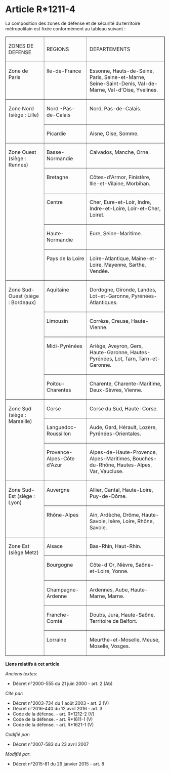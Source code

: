 # Article R*1211-4

La composition des zones de défense et de sécurité du territoire métropolitain est fixée conformément au tableau suivant :

<table cellspacing="0" align="center" cellpadding="0" width="718" border="1">
  <thead>
    <tr>
      <td width="151">

ZONES DE DEFENSE

</td>
      <td width="151">

REGIONS

</td>
      <td width="416">

DEPARTEMENTS

</td>
    </tr>
  </thead>
  <tbody>
    <tr>
      <td valign="top" width="151">

Zone de Paris

</td>
      <td width="151" valign="top">

Ile-de-France

</td>
      <td width="416" valign="top">

Essonne, Hauts-de-Seine, Paris, Seine-et-Marne, Seine-Saint-Denis, Val-de-Marne, Val-d'Oise, Yvelines. 

</td>
    </tr>
    <tr>
      <td valign="top" width="151" rowspan="2">

Zone Nord (siège : Lille)

</td>
      <td valign="top" width="151">

Nord -Pas-de-Calais

</td>
      <td width="416" valign="top">

Nord, Pas-de-Calais.

</td>
    </tr>
    <tr>
      <td valign="top" width="151">

Picardie

</td>
      <td valign="top" width="416">

Aisne, Oise, Somme.

</td>
    </tr>
    <tr>
      <td valign="top" width="151" rowspan="5">

Zone Ouest (siège : Rennes)

</td>
      <td valign="top" width="151">

Basse-Normandie

</td>
      <td valign="top" width="416">

Calvados, Manche, Orne.

</td>
    </tr>
    <tr>
      <td width="151" valign="top">

Bretagne

</td>
      <td width="416" valign="top">

Côtes-d'Armor, Finistère, Ille-et-Vilaine, Morbihan.

</td>
    </tr>
    <tr>
      <td valign="top" width="151">

Centre

</td>
      <td valign="top" width="416">

Cher, Eure-et-Loir, Indre, Indre-et-Loire, Loir-et-Cher, Loiret.

</td>
    </tr>
    <tr>
      <td valign="top" width="151">

Haute-Normandie

</td>
      <td valign="top" width="416">

Eure, Seine-Maritime.

</td>
    </tr>
    <tr>
      <td width="151" valign="top">

Pays de la Loire

</td>
      <td width="416" valign="top">

Loire-Atlantique, Maine-et-Loire, Mayenne, Sarthe, Vendée.

</td>
    </tr>
    <tr>
      <td width="151" rowspan="4" valign="top">

Zone Sud-Ouest (siège : Bordeaux)

</td>
      <td width="151" valign="top">

Aquitaine

</td>
      <td valign="top" width="416">

Dordogne, Gironde, Landes, Lot-et-Garonne, Pyrénées-Atlantiques.

</td>
    </tr>
    <tr>
      <td valign="top" width="151">

Limousin

</td>
      <td valign="top" width="416">

Corrèze, Creuse, Haute-Vienne.

</td>
    </tr>
    <tr>
      <td width="151" valign="top">

Midi-Pyrénées

</td>
      <td valign="top" width="416">

Ariège, Aveyron, Gers, Haute-Garonne, Hautes-Pyrénées, Lot, Tarn, Tarn-et-Garonne.

</td>
    </tr>
    <tr>
      <td valign="top" width="151">

Poitou-Charentes

</td>
      <td valign="top" width="416">

Charente, Charente-Maritime, Deux-Sèvres, Vienne.

</td>
    </tr>
    <tr>
      <td valign="top" rowspan="3" width="151">

Zone Sud (siège : Marseille)

</td>
      <td valign="top" width="151">

Corse

</td>
      <td width="416" valign="top">

Corse du Sud, Haute-Corse.

</td>
    </tr>
    <tr>
      <td width="151" valign="top">

Languedoc-Roussillon

</td>
      <td width="416" valign="top">

Aude, Gard, Hérault, Lozère, Pyrénées-Orientales.

</td>
    </tr>
    <tr>
      <td width="151" valign="top">

Provence-Alpes-Côte d'Azur

</td>
      <td width="416" valign="top">

Alpes-de-Haute-Provence, Alpes-Maritimes, Bouches-du-Rhône, Hautes-Alpes, Var, Vaucluse.

</td>
    </tr>
    <tr>
      <td valign="top" width="151" rowspan="2">

Zone Sud-Est (siège : Lyon)

</td>
      <td width="151" valign="top">

Auvergne

</td>
      <td width="416" valign="top">

Allier, Cantal, Haute-Loire, Puy-de-Dôme.

</td>
    </tr>
    <tr>
      <td valign="top" width="151">

Rhône-Alpes

</td>
      <td width="416" valign="top">

Ain, Ardèche, Drôme, Haute-Savoie, Isère, Loire, Rhône, Savoie.

</td>
    </tr>
    <tr>
      <td width="151" rowspan="5" valign="top">

Zone Est (siège Metz)

</td>
      <td valign="top" width="151">

Alsace

</td>
      <td valign="top" width="416">

Bas-Rhin, Haut-Rhin.

</td>
    </tr>
    <tr>
      <td width="151" valign="top">

Bourgogne

</td>
      <td width="416" valign="top">

Côte-d'Or, Nièvre, Saône-et-Loire, Yonne.

</td>
    </tr>
    <tr>
      <td width="151" valign="top">

Champagne-Ardenne

</td>
      <td width="416" valign="top">

Ardennes, Aube, Haute-Marne, Marne.

</td>
    </tr>
    <tr>
      <td width="151" valign="top">

Franche-Comté

</td>
      <td width="416" valign="top">

Doubs, Jura, Haute-Saône, Territoire de Belfort.

</td>
    </tr>
    <tr>
      <td width="151" valign="top">

Lorraine

</td>
      <td width="416" valign="top">

Meurthe-et-Moselle, Meuse, Moselle, Vosges.

</td>
    </tr>
  </tbody>
</table>

**Liens relatifs à cet article**

_Anciens textes_:

  - Décret n°2000-555 du 21 juin 2000 - art. 2 (Ab)

_Cité par_:

  - Décret n°2003-734 du 1 août 2003 - art. 2 (V)
  - Décret n°2016-440 du 12 avril 2016 - art. 3
  - Code de la défense. - art. R*1212-2 (V)
  - Code de la défense. - art. R*1611-1 (V)
  - Code de la défense. - art. R*1621-1 (V)

_Codifié par_:

  - Décret n°2007-583 du 23 avril 2007

_Modifié par_:

  - Décret n°2015-81 du 29 janvier 2015 - art. 8
